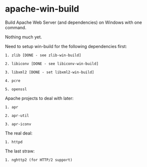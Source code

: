 # apache-win-build

Build Apache Web Server (and dependencies) on Windows with one command.

Nothing much yet.

Need to setup win-build for the following dependencies first:

    1. zlib [DONE - see zlib-win-build]

    2. libiconv [DONE - see libiconv-win-build]

    3. libxml2 [DONE - set libxml2-win-build]

    4. pcre

    5. openssl

Apache projects to deal with later:

    1. apr

    2. apr-util

    3. apr-iconv

The real deal:

    1. httpd

The last straw:

    1. nghttp2 (for HTTP/2 support)
